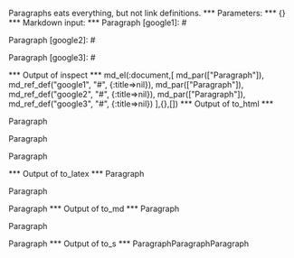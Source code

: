 Paragraphs eats everything, but not link definitions.
*** Parameters: ***
{}
*** Markdown input: ***
Paragraph
[google1]: #

Paragraph
 [google2]: #

Paragraph
  [google3]: #

*** Output of inspect ***
md_el(:document,[
	md_par(["Paragraph"]),
	md_ref_def("google1", "#", {:title=>nil}),
	md_par(["Paragraph"]),
	md_ref_def("google2", "#", {:title=>nil}),
	md_par(["Paragraph"]),
	md_ref_def("google3", "#", {:title=>nil})
],{},[])
*** Output of to_html ***
<p>Paragraph</p>

<p>Paragraph</p>

<p>Paragraph</p>
*** Output of to_latex ***
Paragraph

Paragraph

Paragraph
*** Output of to_md ***
Paragraph

Paragraph

Paragraph
*** Output of to_s ***
ParagraphParagraphParagraph
